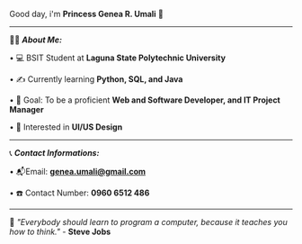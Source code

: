 Good day, i'm **Princess Genea R. Umali** :wave:
__________________________________________________________________________________________

👩‍💻 ***About Me:*** 

 • 💻 BSIT Student at **Laguna State Polytechnic University**
 
 • ✍️ Currently learning **Python, SQL, and Java**
 
 • 🎯 Goal: To be a proficient **Web and Software Developer, and IT Project Manager** 
 
 • 🩷 Interested in **UI/US Design**

__________________________________________________________________________________________
    

📞 ***Contact Informations:***

   • 📬Email: **genea.umali@gmail.com**  
   
   • ☎️ Contact Number: **0960 6512 486**

__________________________________________________________________________________________
 

📖 *"Everybody should learn to program a computer, because it teaches you how to think."* - **Steve Jobs**

  
